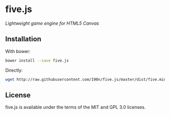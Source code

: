 five.js
=======

*Lightweight game engine for HTML5 Canvas*

## Installation

With bower:
```bash
bower install --save five.js
```

Directly:
```bash
wget http://raw.githubusercontent.com/190n/five.js/master/dist/five.min.js
```

## License

five.js is available under the terms of the MIT and GPL 3.0 licenses.
